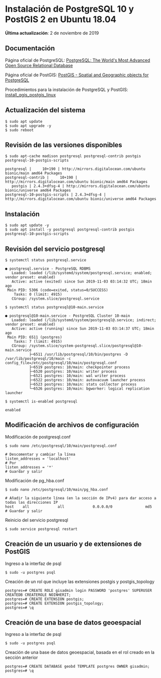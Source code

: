 # Instalación de PostgreSQL 10 y PostGIS 2 en Ubuntu 18.04
**Última actualización**: 2 de noviembre de 2019

## Documentación
Página oficial de PostgreSQL: [PostgreSQL: The World's Most Advanced Open Source Relational Database](https://www.postgresql.org/)

Página oficial de PostGIS: [PostGIS - Spatial and Geographic objects for PostgreSQL](https://postgis.net/)

Procedimientos para la instalación de PostgreSQL y PostGIS: [install_qgis_postgis_linux](https://github.com/qgises/install_qgis_postgis_linux/blob/master/Install_QGIS_POSTGIS.sh)

## Actualización del sistema
```terminal
$ sudo apt update
$ sudo apt upgrade -y
$ sudo reboot
```

## Revisión de las versiones disponibles
```terminal
$ sudo apt-cache madison postgresql postgresql-contrib postgis postgresql-10-postgis-scripts
```
```terminal
postgresql |     10+190 | http://mirrors.digitalocean.com/ubuntu bionic/main amd64 Packages
postgresql-contrib |     10+190 | http://mirrors.digitalocean.com/ubuntu bionic/main amd64 Packages
   postgis | 2.4.3+dfsg-4 | http://mirrors.digitalocean.com/ubuntu bionic/universe amd64 Packages
postgresql-10-postgis-scripts | 2.4.3+dfsg-4 | http://mirrors.digitalocean.com/ubuntu bionic/universe amd64 Packages
```

## Instalación
```terminal
$ sudo apt update -y
$ sudo apt install -y postgresql postgresql-contrib postgis postgresql-10-postgis-scripts
```

## Revisión del servicio postgresql
```terminal
$ systemctl status postgresql.service
```
```terminal
● postgresql.service - PostgreSQL RDBMS
   Loaded: loaded (/lib/systemd/system/postgresql.service; enabled; vendor preset: enabled)
   Active: active (exited) since Sun 2019-11-03 03:14:32 UTC; 18min ago
 Main PID: 5306 (code=exited, status=0/SUCCESS)
    Tasks: 0 (limit: 4915)
   CGroup: /system.slice/postgresql.service
```

```terminal
$ systemctl status postgresql@10-main.service
```
```terminal
● postgresql@10-main.service - PostgreSQL Cluster 10-main
   Loaded: loaded (/lib/systemd/system/postgresql@.service; indirect; vendor preset: enabled)
   Active: active (running) since Sun 2019-11-03 03:14:37 UTC; 18min ago
 Main PID: 6511 (postgres)
    Tasks: 7 (limit: 4915)
   CGroup: /system.slice/system-postgresql.slice/postgresql@10-main.service
           ├─6511 /usr/lib/postgresql/10/bin/postgres -D /var/lib/postgresql/10/main -c config_file=/etc/postgresql/10/main/postgresql.conf
           ├─6519 postgres: 10/main: checkpointer process
           ├─6520 postgres: 10/main: writer process
           ├─6521 postgres: 10/main: wal writer process
           ├─6522 postgres: 10/main: autovacuum launcher process
           ├─6523 postgres: 10/main: stats collector process
           └─6526 postgres: 10/main: bgworker: logical replication launcher
```

```terminal
$ systemctl is-enabled postgresql
```
```terminal
enabled
```

## Modificación de archivos de configuración
Modificación de postgresql.conf
```terminal
$ sudo nano /etc/postgresql/10/main/postgresql.conf
```
```terminal
# Descomentar y cambiar la línea
listen_addresses = 'localhost'
# Por
listen_addresses = '*'
# Guardar y salir
```

Modificación de pg_hba.conf
```terminal
$ sudo nano /etc/postgresql/10/main/pg_hba.conf
```
```terminal
# Añadir la siguiente línea (en la sección de IPv4) para dar acceso a todas las direcciones IP
host    all             all             0.0.0.0/0               md5
# Guardar y salir
```

Reinicio del servicio postgresql
```terminal
$ sudo service postgresql restart
```

## Creación de un usuario y de extensiones de PostGIS
Ingreso a la interfaz de psql
```terminal
$ sudo -u postgres psql
```

Creación de un rol que incluye las extensiones postgis y postgis_topology
```terminal
postgres=# CREATE ROLE gisadmin login PASSWORD 'postgres' SUPERUSER CREATEDB CREATEROLE NOINHERIT;
postgres=# CREATE EXTENSION postgis;
postgres=# CREATE EXTENSION postgis_topology;
postgres=# \q
```

## Creación de una base de datos geoespacial
Ingreso a la interfaz de psql
```terminal
$ sudo -u postgres psql
```

Creación de una base de datos geoespacial, basada en el rol creado en la sección anterior
```terminal
postgres=# CREATE DATABASE geobd TEMPLATE postgres OWNER gisadmin;
postgres=# \q
```
